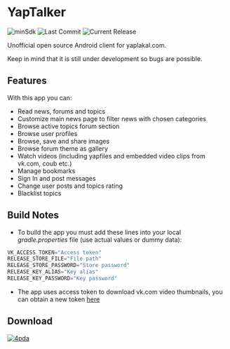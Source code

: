YapTalker
=========
![minSdk](https://img.shields.io/badge/minSdk-21-green.svg)
![Last Commit](https://img.shields.io/github/last-commit/djkovrik/yaptalker/master.svg)
![Current Release](https://img.shields.io/github/release/djkovrik/yaptalker/all.svg)

Unofficial open source Android client for yaplakal.com.

Keep in mind that it is still under development so bugs are possible.

Features
--------
With this app you can:
* Read news, forums and topics
* Customize main news page to filter news with chosen categories
* Browse active topics forum section
* Browse user profiles
* Browse, save and share images
* Browse forum theme as gallery
* Watch videos (including yapfiles and embedded video clips from vk.com, coub etc.)
* Manage bookmarks
* Sign In and post messages
* Change user posts and topics rating
* Blacklist topics

Build Notes
-----------
* To build the app you must add these lines into your local *gradle.properties* file (use actual values or dummy data):
```groovy
VK_ACCESS_TOKEN="Access token"
RELEASE_STORE_FILE="File path"
RELEASE_STORE_PASSWORD="Store password"
RELEASE_KEY_ALIAS="Key alias"
RELEASE_KEY_PASSWORD="Key password"
```
* The app uses access token to download vk.com video thumbnails, you can obtain a new token [here](https://vk.com/dev/access_token)


Download
--------
[![4pda](https://github.com/djkovrik/YapTalker/blob/master/graphics/4pda.png)](http://4pda.ru/forum/index.php?showtopic=881650)
